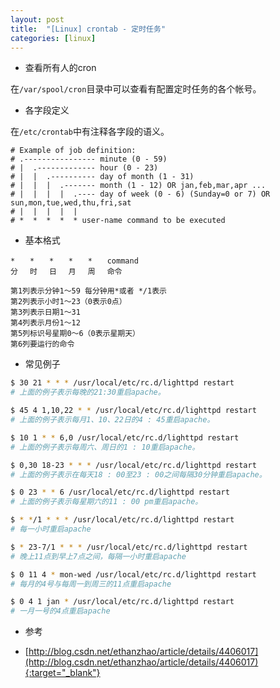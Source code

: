 ```yaml
---
layout: post
title:  "[Linux] crontab - 定时任务"
categories: [linux]
---
```


* 查看所有人的cron

在`/var/spool/cron`目录中可以查看有配置定时任务的各个帐号。


* 各字段定义

在`/etc/crontab`中有注释各字段的语义。

```
# Example of job definition:
# .---------------- minute (0 - 59)
# |  .------------- hour (0 - 23)
# |  |  .---------- day of month (1 - 31)
# |  |  |  .------- month (1 - 12) OR jan,feb,mar,apr ...
# |  |  |  |  .---- day of week (0 - 6) (Sunday=0 or 7) OR sun,mon,tue,wed,thu,fri,sat
# |  |  |  |  |
# *  *  *  *  * user-name command to be executed
```

* 基本格式 

```
*　　*　　*　　*　　*　　command
分　 时　 日　 月　 周　 命令

第1列表示分钟1～59 每分钟用*或者 */1表示
第2列表示小时1～23（0表示0点）
第3列表示日期1～31
第4列表示月份1～12
第5列标识号星期0～6（0表示星期天）
第6列要运行的命令
```

* 常见例子

```bash
$ 30 21 * * * /usr/local/etc/rc.d/lighttpd restart
# 上面的例子表示每晚的21:30重启apache。

$ 45 4 1,10,22 * * /usr/local/etc/rc.d/lighttpd restart
# 上面的例子表示每月1、10、22日的4 : 45重启apache。

$ 10 1 * * 6,0 /usr/local/etc/rc.d/lighttpd restart
# 上面的例子表示每周六、周日的1 : 10重启apache。

$ 0,30 18-23 * * * /usr/local/etc/rc.d/lighttpd restart
# 上面的例子表示在每天18 : 00至23 : 00之间每隔30分钟重启apache。

$ 0 23 * * 6 /usr/local/etc/rc.d/lighttpd restart
# 上面的例子表示每星期六的11 : 00 pm重启apache。

$ * */1 * * * /usr/local/etc/rc.d/lighttpd restart
# 每一小时重启apache

$ * 23-7/1 * * * /usr/local/etc/rc.d/lighttpd restart
# 晚上11点到早上7点之间，每隔一小时重启apache

$ 0 11 4 * mon-wed /usr/local/etc/rc.d/lighttpd restart
# 每月的4号与每周一到周三的11点重启apache

$ 0 4 1 jan * /usr/local/etc/rc.d/lighttpd restart
# 一月一号的4点重启apache
```

* 参考

+ [http://blog.csdn.net/ethanzhao/article/details/4406017](http://blog.csdn.net/ethanzhao/article/details/4406017){:target="_blank"}
